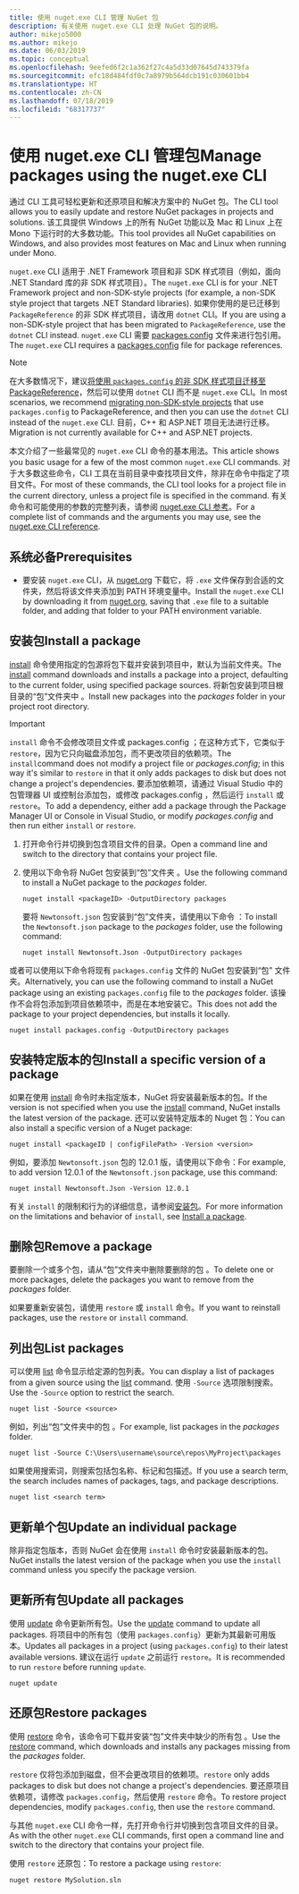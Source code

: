 ```yaml
---
title: 使用 nuget.exe CLI 管理 NuGet 包
description: 有关使用 nuget.exe CLI 处理 NuGet 包的说明。
author: mikejo5000
ms.author: mikejo
ms.date: 06/03/2019
ms.topic: conceptual
ms.openlocfilehash: 9eefed6f2c1a362f27c4a5d33d07645d743379fa
ms.sourcegitcommit: efc18d484fdf0c7a8979b564dcb191c030601bb4
ms.translationtype: HT
ms.contentlocale: zh-CN
ms.lasthandoff: 07/18/2019
ms.locfileid: "68317737"
---
```

# <a name="manage-packages-using-the-nugetexe-cli"></a><span data-ttu-id="2fabd-103">使用 nuget.exe CLI 管理包</span><span class="sxs-lookup"><span data-stu-id="2fabd-103">Manage packages using the nuget.exe CLI</span></span>

<span data-ttu-id="2fabd-104">通过 CLI 工具可轻松更新和还原项目和解决方案中的 NuGet 包。</span><span class="sxs-lookup"><span data-stu-id="2fabd-104">The CLI tool allows you to easily update and restore NuGet packages in projects and solutions.</span></span> <span data-ttu-id="2fabd-105">该工具提供 Windows 上的所有 NuGet 功能以及 Mac 和 Linux 上在 Mono 下运行时的大多数功能。</span><span class="sxs-lookup"><span data-stu-id="2fabd-105">This tool provides all NuGet capabilities on Windows, and also provides most features on Mac and Linux when running under Mono.</span></span>

<span data-ttu-id="2fabd-106">`nuget.exe` CLI 适用于 .NET Framework 项目和非 SDK 样式项目（例如，面向 .NET Standard 库的非 SDK 样式项目）。</span><span class="sxs-lookup"><span data-stu-id="2fabd-106">The `nuget.exe` CLI is for your .NET Framework project and non-SDK-style projects (for example, a non-SDK style project that targets .NET Standard libraries).</span></span> <span data-ttu-id="2fabd-107">如果你使用的是已迁移到 `PackageReference` 的非 SDK 样式项目，请改用 `dotnet` CLI。</span><span class="sxs-lookup"><span data-stu-id="2fabd-107">If you are using a non-SDK-style project that has been migrated to `PackageReference`, use the `dotnet` CLI instead.</span></span> <span data-ttu-id="2fabd-108">`nuget.exe` CLI 需要 [packages.config](../reference/packages-config.md) 文件来进行包引用。</span><span class="sxs-lookup"><span data-stu-id="2fabd-108">The `nuget.exe` CLI requires a [packages.config](../reference/packages-config.md) file for package references.</span></span>

> [!NOTE]
> <span data-ttu-id="2fabd-109">在大多数情况下，建议[将使用 `packages.config` 的非 SDK 样式项目迁移至 PackageReference](../reference/migrate-packages-config-to-package-reference.md)，然后可以使用 `dotnet` CLI 而不是 `nuget.exe` CLI。</span><span class="sxs-lookup"><span data-stu-id="2fabd-109">In most scenarios, we recommend [migrating non-SDK-style projects](../reference/migrate-packages-config-to-package-reference.md) that use `packages.config` to PackageReference, and then you can use the `dotnet` CLI instead of the `nuget.exe` CLI.</span></span> <span data-ttu-id="2fabd-110">目前，C++ 和 ASP.NET 项目无法进行迁移。</span><span class="sxs-lookup"><span data-stu-id="2fabd-110">Migration is not currently available for C++ and ASP.NET projects.</span></span>

<span data-ttu-id="2fabd-111">本文介绍了一些最常见的 `nuget.exe` CLI 命令的基本用法。</span><span class="sxs-lookup"><span data-stu-id="2fabd-111">This article shows you basic usage for a few of the most common `nuget.exe` CLI commands.</span></span> <span data-ttu-id="2fabd-112">对于大多数这些命令，CLI 工具在当前目录中查找项目文件，除非在命令中指定了项目文件。</span><span class="sxs-lookup"><span data-stu-id="2fabd-112">For most of these commands, the CLI tool looks for a project file in the current directory, unless a project file is specified in the command.</span></span> <span data-ttu-id="2fabd-113">有关命令和可能使用的参数的完整列表，请参阅 [nuget.exe CLI 参考](../reference/nuget-exe-cli-reference.md)。</span><span class="sxs-lookup"><span data-stu-id="2fabd-113">For a complete list of commands and the arguments you may use, see the [nuget.exe CLI reference](../reference/nuget-exe-cli-reference.md).</span></span>

## <a name="prerequisites"></a><span data-ttu-id="2fabd-114">系统必备</span><span class="sxs-lookup"><span data-stu-id="2fabd-114">Prerequisites</span></span>

- <span data-ttu-id="2fabd-115">要安装 `nuget.exe` CLI，从 [nuget.org](https://dist.nuget.org/win-x86-commandline/latest/nuget.exe) 下载它，将 `.exe` 文件保存到合适的文件夹，然后将该文件夹添加到 PATH 环境变量中。</span><span class="sxs-lookup"><span data-stu-id="2fabd-115">Install the `nuget.exe` CLI by downloading it from [nuget.org](https://dist.nuget.org/win-x86-commandline/latest/nuget.exe), saving that `.exe` file to a suitable folder, and adding that folder to your PATH environment variable.</span></span>

## <a name="install-a-package"></a><span data-ttu-id="2fabd-116">安装包</span><span class="sxs-lookup"><span data-stu-id="2fabd-116">Install a package</span></span>

<span data-ttu-id="2fabd-117">[install](../reference/cli-reference/cli-ref-install.md) 命令使用指定的包源将包下载并安装到项目中，默认为当前文件夹。</span><span class="sxs-lookup"><span data-stu-id="2fabd-117">The [install](../reference/cli-reference/cli-ref-install.md) command downloads and installs a package into a project, defaulting to the current folder, using specified package sources.</span></span> <span data-ttu-id="2fabd-118">将新包安装到项目根目录的“包”文件夹中  。</span><span class="sxs-lookup"><span data-stu-id="2fabd-118">Install new packages into the *packages* folder in your project root directory.</span></span>

> [!IMPORTANT]
> <span data-ttu-id="2fabd-119">`install` 命令不会修改项目文件或 packages.config  ；在这种方式下，它类似于 `restore`，因为它只向磁盘添加包，而不更改项目的依赖项。</span><span class="sxs-lookup"><span data-stu-id="2fabd-119">The `install`command does not modify a project file or *packages.config*; in this way it's similar to `restore` in that it only adds packages to disk but does not change a project's dependencies.</span></span> <span data-ttu-id="2fabd-120">要添加依赖项，请通过 Visual Studio 中的包管理器 UI 或控制台添加包，或修改 packages.config  ，然后运行 `install` 或 `restore`。</span><span class="sxs-lookup"><span data-stu-id="2fabd-120">To add a dependency, either add a package through the Package Manager UI or Console in Visual Studio, or modify *packages.config* and then run either `install` or `restore`.</span></span>

1. <span data-ttu-id="2fabd-121">打开命令行并切换到包含项目文件的目录。</span><span class="sxs-lookup"><span data-stu-id="2fabd-121">Open a command line and switch to the directory that contains your project file.</span></span>

2. <span data-ttu-id="2fabd-122">使用以下命令将 NuGet 包安装到“包”文件夹  。</span><span class="sxs-lookup"><span data-stu-id="2fabd-122">Use the following command to install a NuGet package to the *packages* folder.</span></span>

    ```cli
    nuget install <packageID> -OutputDirectory packages
    ```

    <span data-ttu-id="2fabd-123">要将 `Newtonsoft.json` 包安装到“包”文件夹，请使用以下命令  ：</span><span class="sxs-lookup"><span data-stu-id="2fabd-123">To install the `Newtonsoft.json` package to the *packages* folder, use the following command:</span></span>

    ```cli
    nuget install Newtonsoft.Json -OutputDirectory packages
    ```

<span data-ttu-id="2fabd-124">或者可以使用以下命令将现有 `packages.config` 文件的 NuGet 包安装到“包”  文件夹。</span><span class="sxs-lookup"><span data-stu-id="2fabd-124">Alternatively, you can use the following command to install a NuGet package using an existing `packages.config` file to the *packages* folder.</span></span> <span data-ttu-id="2fabd-125">该操作不会将包添加到项目依赖项中，而是在本地安装它。</span><span class="sxs-lookup"><span data-stu-id="2fabd-125">This does not add the package to your project dependencies, but installs it locally.</span></span>

```cli
nuget install packages.config -OutputDirectory packages
```

## <a name="install-a-specific-version-of-a-package"></a><span data-ttu-id="2fabd-126">安装特定版本的包</span><span class="sxs-lookup"><span data-stu-id="2fabd-126">Install a specific version of a package</span></span>

<span data-ttu-id="2fabd-127">如果在使用 [install](../reference/cli-reference/cli-ref-install.md) 命令时未指定版本，NuGet 将安装最新版本的包。</span><span class="sxs-lookup"><span data-stu-id="2fabd-127">If the version is not specified when you use the [install](../reference/cli-reference/cli-ref-install.md) command, NuGet installs the latest version of the package.</span></span> <span data-ttu-id="2fabd-128">还可以安装特定版本的 Nuget 包：</span><span class="sxs-lookup"><span data-stu-id="2fabd-128">You can also install a specific version of a Nuget package:</span></span>

```cli
nuget install <packageID | configFilePath> -Version <version>
```

<span data-ttu-id="2fabd-129">例如，要添加 `Newtonsoft.json` 包的 12.0.1 版，请使用以下命令：</span><span class="sxs-lookup"><span data-stu-id="2fabd-129">For example, to add version 12.0.1 of the `Newtonsoft.json` package, use this command:</span></span>

```cli
nuget install Newtonsoft.Json -Version 12.0.1
```

<span data-ttu-id="2fabd-130">有关 `install` 的限制和行为的详细信息，请参阅[安装包](#install-a-package)。</span><span class="sxs-lookup"><span data-stu-id="2fabd-130">For more information on the limitations and behavior of `install`, see [Install a package](#install-a-package).</span></span>

## <a name="remove-a-package"></a><span data-ttu-id="2fabd-131">删除包</span><span class="sxs-lookup"><span data-stu-id="2fabd-131">Remove a package</span></span>

<span data-ttu-id="2fabd-132">要删除一个或多个包，请从“包”文件夹中删除要删除的包  。</span><span class="sxs-lookup"><span data-stu-id="2fabd-132">To delete one or more packages, delete the packages you want to remove from the *packages* folder.</span></span>

<span data-ttu-id="2fabd-133">如果要重新安装包，请使用 `restore` 或 `install` 命令。</span><span class="sxs-lookup"><span data-stu-id="2fabd-133">If you want to reinstall packages, use the `restore` or `install` command.</span></span>

## <a name="list-packages"></a><span data-ttu-id="2fabd-134">列出包</span><span class="sxs-lookup"><span data-stu-id="2fabd-134">List packages</span></span>

<span data-ttu-id="2fabd-135">可以使用 [list](../reference/cli-reference/cli-ref-list.md) 命令显示给定源的包列表。</span><span class="sxs-lookup"><span data-stu-id="2fabd-135">You can display a list of packages from a given source using the [list](../reference/cli-reference/cli-ref-list.md) command.</span></span> <span data-ttu-id="2fabd-136">使用 `-Source` 选项限制搜索。</span><span class="sxs-lookup"><span data-stu-id="2fabd-136">Use the `-Source` option to restrict the search.</span></span>

```cli
nuget list -Source <source>
```

<span data-ttu-id="2fabd-137">例如，列出“包”文件夹中的包  。</span><span class="sxs-lookup"><span data-stu-id="2fabd-137">For example, list packages in the *packages* folder.</span></span>

```cli
nuget list -Source C:\Users\username\source\repos\MyProject\packages
```

<span data-ttu-id="2fabd-138">如果使用搜索词，则搜索包括包名称、标记和包描述。</span><span class="sxs-lookup"><span data-stu-id="2fabd-138">If you use a search term, the search includes names of packages, tags, and package descriptions.</span></span>

```cli
nuget list <search term>
```

## <a name="update-an-individual-package"></a><span data-ttu-id="2fabd-139">更新单个包</span><span class="sxs-lookup"><span data-stu-id="2fabd-139">Update an individual package</span></span>

<span data-ttu-id="2fabd-140">除非指定包版本，否则 NuGet 会在使用 `install` 命令时安装最新版本的包。</span><span class="sxs-lookup"><span data-stu-id="2fabd-140">NuGet installs the latest version of the package when you use the `install` command unless you specify the package version.</span></span>

## <a name="update-all-packages"></a><span data-ttu-id="2fabd-141">更新所有包</span><span class="sxs-lookup"><span data-stu-id="2fabd-141">Update all packages</span></span>

<span data-ttu-id="2fabd-142">使用 [update](../reference/cli-reference/cli-ref-update.md) 命令更新所有包。</span><span class="sxs-lookup"><span data-stu-id="2fabd-142">Use the [update](../reference/cli-reference/cli-ref-update.md) command to update all packages.</span></span> <span data-ttu-id="2fabd-143">将项目中的所有包（使用 `packages.config`）更新为其最新可用版本。</span><span class="sxs-lookup"><span data-stu-id="2fabd-143">Updates all packages in a project (using `packages.config`) to their latest available versions.</span></span> <span data-ttu-id="2fabd-144">建议在运行 `update` 之前运行 `restore`。</span><span class="sxs-lookup"><span data-stu-id="2fabd-144">It is recommended to run `restore` before running `update`.</span></span>

```cli
nuget update
```

## <a name="restore-packages"></a><span data-ttu-id="2fabd-145">还原包</span><span class="sxs-lookup"><span data-stu-id="2fabd-145">Restore packages</span></span>

<span data-ttu-id="2fabd-146">使用 [restore](../reference/cli-reference/cli-ref-restore.md) 命令，该命令可下载并安装“包”文件夹中缺少的所有包  。</span><span class="sxs-lookup"><span data-stu-id="2fabd-146">Use the [restore](../reference/cli-reference/cli-ref-restore.md) command, which downloads and installs any packages missing from the *packages* folder.</span></span>

<span data-ttu-id="2fabd-147">`restore` 仅将包添加到磁盘，但不会更改项目的依赖项。</span><span class="sxs-lookup"><span data-stu-id="2fabd-147">`restore` only adds packages to disk but does not change a project's dependencies.</span></span> <span data-ttu-id="2fabd-148">要还原项目依赖项，请修改 `packages.config`，然后使用 `restore` 命令。</span><span class="sxs-lookup"><span data-stu-id="2fabd-148">To restore project dependencies, modify `packages.config`, then use the `restore` command.</span></span>

<span data-ttu-id="2fabd-149">与其他 `nuget.exe` CLI 命令一样，先打开命令行并切换到包含项目文件的目录。</span><span class="sxs-lookup"><span data-stu-id="2fabd-149">As with the other `nuget.exe` CLI commands, first open a command line and switch to the directory that contains your project file.</span></span>

<span data-ttu-id="2fabd-150">使用 `restore` 还原包：</span><span class="sxs-lookup"><span data-stu-id="2fabd-150">To restore a package using `restore`:</span></span>

```cli
nuget restore MySolution.sln
```